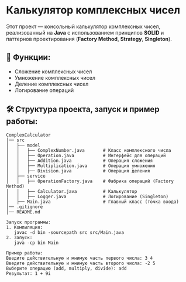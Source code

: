 # Калькулятор комплексных чисел

Этот проект — консольный калькулятор комплексных чисел, реализованный на **Java** с использованием принципов **SOLID** и паттернов проектирования (**Factory Method**, **Strategy**, **Singleton**).

## 📌 Функции:
- Сложение комплексных чисел
- Умножение комплексных чисел
- Деление комплексных чисел
- Логирование операций

## 🛠 Структура проекта, запуск и пример работы:
```plaintext
ComplexCalculator
│── src
│   ├── model
│   │   ├── ComplexNumber.java       # Класс комплексного числа
│   │   ├── Operation.java           # Интерфейс для операций
│   │   ├── Addition.java            # Операция сложения
│   │   ├── Multiplication.java      # Операция умножения
│   │   ├── Division.java            # Операция деления
│   ├── service
│   │   ├── OperationFactory.java    # Фабрика операций (Factory Method)
│   │   ├── Calculator.java          # Калькулятор
│   │   ├── Logger.java              # Логирование (Singleton)
│   ├── Main.java                    # Главный класс (точка входа)
│── .gitignore
│── README.md

Запуск программы:
1. Компиляция:
   javac -d bin -sourcepath src src/Main.java
2. Запуск:
   java -cp bin Main

Пример работы:
Введите действительную и мнимую часть первого числа: 3 4
Введите действительную и мнимую часть второго числа: -2 5
Выберите операцию (add, multiply, divide): add
Результат: 1 + 9i
